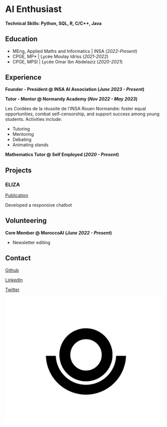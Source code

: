 # AI Enthusiast

#### Technical Skills: Python, SQL, R, C/C++, Java

## Education
- MEng, Applied Maths and Informatics | INSA (_2022-Present_)								       		
- CPGE, MP*	                          | Lycée Moulay Idriss (_2021-2022_)	 			        		
- CPGE, MPSI | Lycée Omar Ibn Abdelaziz (_2020-2021_)

## Experience

**Founder - President @ INSA AI Association (_June 2023 - Present_)**


**Tutor - Mentor @ Normandy Academy (_Nov 2022 - May 2023_)**

Les Cordées de la réussite de l'INSA Rouen Normandie: foster equal opportunities, combat self-censorship, and support success among young students. Activities include:
- Tutoring
- Mentoring
- Debating
- Animating stands


**Mathematics Tutor @ Self Employed (_2020 - Present_)**




## Projects
### ELIZA
[Publication](https://www.mdpi.com/1424-8220/22/8/3048)

Developed a responsive chatbot



## Volunteering

**Core Member @ MoroccoAI (_June 2022 - Present_)**

- Newsletter editing



## Contact
[Github](https://github.com/choukrani)

[LinkedIn](https://www.linkedin.com/in/choukrani/)

[Twitter](https://twitter.com/choukrani)

![OC LOGO](/assets/img/OC.png)



